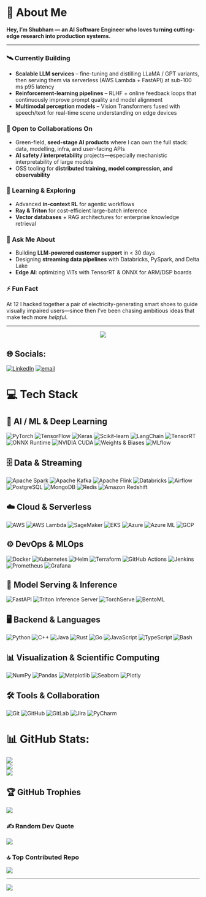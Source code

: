 # 🚀 About Me

**Hey, I’m Shubham — an AI Software Engineer who loves turning cutting-edge research into production systems.**

---

### 🛰️ Currently Building
- **Scalable LLM services** – fine-tuning and distilling LLaMA / GPT variants, then serving them via serverless (AWS Lambda + FastAPI) at sub-100 ms p95 latency  
- **Reinforcement-learning pipelines** – RLHF + online feedback loops that continuously improve prompt quality and model alignment  
- **Multimodal perception models** – Vision Transformers fused with speech/text for real-time scene understanding on edge devices  

### 🤝 Open to Collaborations On
- Green-field, **seed-stage AI products** where I can own the full stack: data, modelling, infra, and user-facing APIs  
- **AI safety / interpretability** projects—especially mechanistic interpretability of large models  
- OSS tooling for **distributed training, model compression, and observability**

### 🌱 Learning & Exploring
- Advanced **in-context RL** for agentic workflows  
- **Ray & Triton** for cost-efficient large-batch inference  
- **Vector databases** + RAG architectures for enterprise knowledge retrieval  

### 💬 Ask Me About
- Building **LLM-powered customer support** in < 30 days  
- Designing **streaming data pipelines** with Databricks, PySpark, and Delta Lake  
- **Edge AI**: optimizing ViTs with TensorRT & ONNX for ARM/DSP boards  

### ⚡ Fun Fact
At 12 I hacked together a pair of electricity-generating smart shoes to guide visually impaired users—since then I’ve been chasing ambitious ideas that make tech more *helpful*.

---

<p align="center">
  <img src="https://skillicons.dev/icons?i=python,cpp,java,javascript,aws,pytorch,tensorflow,docker,kubernetes,fastapi,git,githubactions&perline=6"/>
</p>


## 🌐 Socials:
[![LinkedIn](https://img.shields.io/badge/LinkedIn-%230077B5.svg?logo=linkedin&logoColor=white)](https://linkedin.com/in/https://www.linkedin.com/in/shubhamsbhatt/) [![email](https://img.shields.io/badge/Email-D14836?logo=gmail&logoColor=white)](mailto:sssbhatt01@gmail.com) 


# 💻 Tech Stack

## 🧠 AI / ML & Deep Learning
![PyTorch](https://img.shields.io/badge/PyTorch-%23EE4C2C.svg?style=for-the-badge&logo=pytorch&logoColor=white)
![TensorFlow](https://img.shields.io/badge/TensorFlow-%23FF6F00.svg?style=for-the-badge&logo=TensorFlow&logoColor=white)
![Keras](https://img.shields.io/badge/Keras-%23D00000.svg?style=for-the-badge&logo=Keras&logoColor=white)
![Scikit-learn](https://img.shields.io/badge/Scikit--learn-%23F7931E.svg?style=for-the-badge&logo=scikit-learn&logoColor=white)
![LangChain](https://img.shields.io/badge/LangChain-%2336cfc9.svg?style=for-the-badge)
![TensorRT](https://img.shields.io/badge/TensorRT-%2300B140.svg?style=for-the-badge&logo=nvidia&logoColor=white)
![ONNX Runtime](https://img.shields.io/badge/ONNX-%230087C4.svg?style=for-the-badge&logo=onnx&logoColor=white)
![NVIDIA CUDA](https://img.shields.io/badge/CUDA-%2300B140.svg?style=for-the-badge&logo=nvidia&logoColor=white)
![Weights & Biases](https://img.shields.io/badge/W&B-%23FFBE00.svg?style=for-the-badge&logo=WeightsAndBiases&logoColor=black)
![MLflow](https://img.shields.io/badge/MLflow-%23d9ead3.svg?style=for-the-badge&logo=numpy&logoColor=blue)

## 🗄️ Data & Streaming
![Apache Spark](https://img.shields.io/badge/Spark-%23E25A1C.svg?style=for-the-badge&logo=apachespark&logoColor=white)
![Apache Kafka](https://img.shields.io/badge/Kafka-%230052CC.svg?style=for-the-badge&logo=apachekafka&logoColor=white)
![Apache Flink](https://img.shields.io/badge/Flink-%23E6526F.svg?style=for-the-badge&logo=apacheflink&logoColor=white)
![Databricks](https://img.shields.io/badge/Databricks-%23FF3621.svg?style=for-the-badge&logo=databricks&logoColor=white)
![Airflow](https://img.shields.io/badge/Airflow-%23017cee.svg?style=for-the-badge&logo=apacheairflow&logoColor=white)
![PostgreSQL](https://img.shields.io/badge/Postgres-%234169E1.svg?style=for-the-badge&logo=postgresql&logoColor=white)
![MongoDB](https://img.shields.io/badge/MongoDB-%234ea94b.svg?style=for-the-badge&logo=mongodb&logoColor=white)
![Redis](https://img.shields.io/badge/Redis-%23DC382D.svg?style=for-the-badge&logo=redis&logoColor=white)
![Amazon Redshift](https://img.shields.io/badge/Redshift-%23D00060.svg?style=for-the-badge&logo=amazonaws&logoColor=white)

## ☁️ Cloud & Serverless
![AWS](https://img.shields.io/badge/AWS-%23FF9900.svg?style=for-the-badge&logo=amazonaws&logoColor=white)
![AWS Lambda](https://img.shields.io/badge/Lambda-%23FF9900.svg?style=for-the-badge&logo=awslambda&logoColor=white)
![SageMaker](https://img.shields.io/badge/SageMaker-%23232F3E.svg?style=for-the-badge&logo=amazonaws&logoColor=white)
![EKS](https://img.shields.io/badge/EKS-%23232F3E.svg?style=for-the-badge&logo=amazonaws&logoColor=white)
![Azure](https://img.shields.io/badge/Azure-%230072C6.svg?style=for-the-badge&logo=microsoftazure&logoColor=white)
![Azure ML](https://img.shields.io/badge/Azure%20ML-%230072C6.svg?style=for-the-badge&logo=microsoftazure&logoColor=white)
![GCP](https://img.shields.io/badge/GCP-%234285F4.svg?style=for-the-badge&logo=googlecloud&logoColor=white)

## ⚙️ DevOps & MLOps
![Docker](https://img.shields.io/badge/Docker-%230db7ed.svg?style=for-the-badge&logo=docker&logoColor=white)
![Kubernetes](https://img.shields.io/badge/Kubernetes-%23326ce5.svg?style=for-the-badge&logo=Kubernetes&logoColor=white)
![Helm](https://img.shields.io/badge/Helm-%23000C80.svg?style=for-the-badge&logo=helm&logoColor=white)
![Terraform](https://img.shields.io/badge/Terraform-%235835CC.svg?style=for-the-badge&logo=terraform&logoColor=white)
![GitHub Actions](https://img.shields.io/badge/GitHub%20Actions-%232671E5.svg?style=for-the-badge&logo=githubactions&logoColor=white)
![Jenkins](https://img.shields.io/badge/Jenkins-%23D24939.svg?style=for-the-badge&logo=Jenkins&logoColor=white)
![Prometheus](https://img.shields.io/badge/Prometheus-%23E6522C.svg?style=for-the-badge&logo=prometheus&logoColor=white)
![Grafana](https://img.shields.io/badge/Grafana-%23F46800.svg?style=for-the-badge&logo=grafana&logoColor=white)

## 🔌 Model Serving & Inference
![FastAPI](https://img.shields.io/badge/FastAPI-%2300C7B7.svg?style=for-the-badge&logo=fastapi&logoColor=white)
![Triton Inference Server](https://img.shields.io/badge/Triton-IS-%2300B140.svg?style=for-the-badge&logo=nvidia&logoColor=white)
![TorchServe](https://img.shields.io/badge/TorchServe-%23EE4C2C.svg?style=for-the-badge&logo=pytorch&logoColor=white)
![BentoML](https://img.shields.io/badge/BentoML-%23F38B00.svg?style=for-the-badge)

## 🖥️ Backend & Languages
![Python](https://img.shields.io/badge/Python-%233776AB.svg?style=for-the-badge&logo=python&logoColor=white)
![C++](https://img.shields.io/badge/C++-%2300599C.svg?style=for-the-badge&logo=c%2B%2B&logoColor=white)
![Java](https://img.shields.io/badge/Java-%23ED8B00.svg?style=for-the-badge&logo=openjdk&logoColor=white)
![Rust](https://img.shields.io/badge/Rust-%23000000.svg?style=for-the-badge&logo=rust&logoColor=white)
![Go](https://img.shields.io/badge/Go-%2300ADD8.svg?style=for-the-badge&logo=go&logoColor=white)
![JavaScript](https://img.shields.io/badge/JS-%23F7DF1E.svg?style=for-the-badge&logo=javascript&logoColor=black)
![TypeScript](https://img.shields.io/badge/TS-%23007ACC.svg?style=for-the-badge&logo=typescript&logoColor=white)
![Bash](https://img.shields.io/badge/Bash-%234EAA25.svg?style=for-the-badge&logo=gnubash&logoColor=white)

## 📊 Visualization & Scientific Computing
![NumPy](https://img.shields.io/badge/NumPy-%23013243.svg?style=for-the-badge&logo=numpy&logoColor=white)
![Pandas](https://img.shields.io/badge/Pandas-%23150458.svg?style=for-the-badge&logo=pandas&logoColor=white)
![Matplotlib](https://img.shields.io/badge/Matplotlib-%23ffffff.svg?style=for-the-badge&logo=Matplotlib&logoColor=black)
![Seaborn](https://img.shields.io/badge/Seaborn-%23000000.svg?style=for-the-badge&logo=python&logoColor=white)
![Plotly](https://img.shields.io/badge/Plotly-%233F4F75.svg?style=for-the-badge&logo=plotly&logoColor=white)

## 🛠️ Tools & Collaboration
![Git](https://img.shields.io/badge/Git-%23F05033.svg?style=for-the-badge&logo=git&logoColor=white)
![GitHub](https://img.shields.io/badge/GitHub-%23121011.svg?style=for-the-badge&logo=github&logoColor=white)
![GitLab](https://img.shields.io/badge/GitLab-%23FC6D26.svg?style=for-the-badge&logo=gitlab&logoColor=white)
![Jira](https://img.shields.io/badge/Jira-%230A0FFF.svg?style=for-the-badge&logo=jira&logoColor=white)
![PyCharm](https://img.shields.io/badge/PyCharm-%23000000.svg?style=for-the-badge&logo=pycharm&logoColor=white)





# 📊 GitHub Stats:
![](https://github-readme-stats.vercel.app/api?username=Shubham-S-Bhatt&theme=dark&hide_border=false&include_all_commits=true&count_private=true)<br/>
![](https://nirzak-streak-stats.vercel.app/?user=Shubham-S-Bhatt&theme=dark&hide_border=false)<br/>
![](https://github-readme-stats.vercel.app/api/top-langs/?username=Shubham-S-Bhatt&theme=dark&hide_border=false&include_all_commits=true&count_private=true&layout=compact)

## 🏆 GitHub Trophies
![](https://github-profile-trophy.vercel.app/?username=Shubham-S-Bhatt&theme=radical&no-frame=false&no-bg=true&margin-w=4)

### ✍️ Random Dev Quote
![](https://quotes-github-readme.vercel.app/api?type=horizontal&theme=radical)

### 🔝 Top Contributed Repo
![](https://github-contributor-stats.vercel.app/api?username=Shubham-S-Bhatt&limit=5&theme=dark&combine_all_yearly_contributions=true)

---
[![](https://visitcount.itsvg.in/api?id=Shubham-S-Bhatt&icon=0&color=1)](https://visitcount.itsvg.in)

<!-- Proudly created with GPRM ( https://gprm.itsvg.in ) -->
